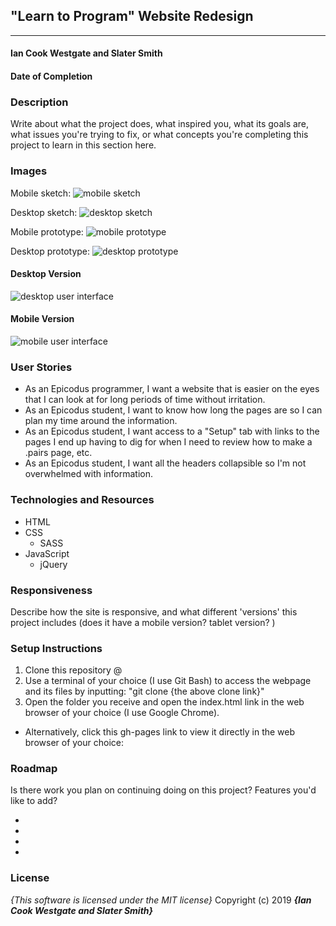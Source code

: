 ## "Learn to Program" Website Redesign
---

#### Ian Cook Westgate and Slater Smith
#### Date of Completion

### Description

Write about what the project does, what inspired you, what its goals are, what issues you're trying to fix, or what concepts you're completing this project to learn in this section here.

### Images

Mobile sketch: ![mobile sketch](img/readme-mobile.JPG)

Desktop sketch: ![desktop sketch](img/readme-desktop.JPG)

Mobile prototype: ![mobile prototype](img/mobile-prototype.png)

Desktop prototype: ![desktop prototype](img/desktop-prototype.png)

#### Desktop Version

![desktop user interface](img/desktop-sample.png)

#### Mobile Version

![mobile user interface](img/mobile-sample.png)

### User Stories

* As an Epicodus programmer, I want a website that is easier on the eyes that I can look at for long periods of time without irritation.
* As an Epicodus student, I want to know how long the pages are so I can plan my time around the information.
* As an Epicodus student, I want access to a "Setup" tab with links to the pages I end up having to dig for when I need to review how to make a .pairs page, etc.
* As an Epicodus student, I want all the headers collapsible so I'm not overwhelmed with information.

### Technologies and Resources

* HTML
* CSS
  * SASS
* JavaScript
  * jQuery

### Responsiveness

Describe how the site is responsive, and what different 'versions' this project includes (does it have a mobile version? tablet version? )

### Setup Instructions

1. Clone this repository @
2. Use a terminal of your choice (I use Git Bash) to access the webpage and its files by inputting: "git clone {the above clone link}"
3. Open the folder you receive and open the index.html link in the web browser of your choice (I use Google Chrome).

- Alternatively, click this gh-pages link to view it directly in the web browser of your choice:

### Roadmap

Is there work you plan on continuing doing on this project? Features you'd like to add?

*
*
*
*

### License

*{This software is licensed under the MIT license}*
Copyright (c) 2019 **_{Ian Cook Westgate and Slater Smith}_**

